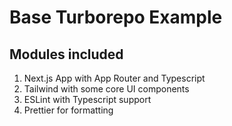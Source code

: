 # Base Turborepo Example

## Modules included

<!-- list -->

1. Next.js App with App Router and Typescript
2. Tailwind with some core UI components
3. ESLint with Typescript support
4. Prettier for formatting
